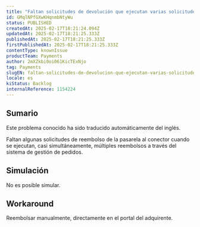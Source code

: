 ```yaml
---
title: "Faltan solicitudes de devolución que ejecutan varias solicitudes"
id: GMqlNPfGXwKHqnmbNtyWu
status: PUBLISHED
createdAt: 2025-02-17T18:21:24.094Z
updatedAt: 2025-02-17T18:21:25.333Z
publishedAt: 2025-02-17T18:21:25.333Z
firstPublishedAt: 2025-02-17T18:21:25.333Z
contentType: knownIssue
productTeam: Payments
author: 2mXZkbi0oi061KicTExNjo
tag: Payments
slugEN: faltan-solicitudes-de-devolucion-que-ejecutan-varias-solicitudes
locale: es
kiStatus: Backlog
internalReference: 1154224
---
```


## Sumario

<div class="alert alert-info">
  <p>Este problema conocido ha sido traducido automáticamente del inglés.</p>
</div>


Faltan algunas solicitudes de reembolso de la pasarela al conector cuando se ejecutan, casi simultáneamente, múltiples reembolsos a través del sistema de gestión de pedidos.


##

## Simulación


No es posible simular.



## Workaround


Reembolsar manualmente, directamente en el portal del adquirente.





